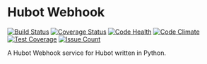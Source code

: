 # Hubot Webhook


[![Build Status](https://travis-ci.org/rajatguptarg/hubot-webhook.svg?branch=master)](https://travis-ci.org/rajatguptarg/hubot-webhook)
[![Coverage Status](https://coveralls.io/repos/github/rajatguptarg/hubot-webhook/badge.svg?branch=master)](https://coveralls.io/github/rajatguptarg/hubot-webhook?branch=master)
[![Code Health](https://landscape.io/github/rajatguptarg/hubot-webhook/master/landscape.svg?style=flat)](https://landscape.io/github/rajatguptarg/hubot-webhook/master)
[![Code Climate](https://codeclimate.com/github/rajatguptarg/hubot-webhook/badges/gpa.svg)](https://codeclimate.com/github/rajatguptarg/hubot-webhook)
[![Test Coverage](https://codeclimate.com/github/rajatguptarg/hubot-webhook/badges/coverage.svg)](https://codeclimate.com/github/rajatguptarg/hubot-webhook/coverage)
[![Issue Count](https://codeclimate.com/github/rajatguptarg/hubot-webhook/badges/issue_count.svg)](https://codeclimate.com/github/rajatguptarg/hubot-webhook)

A Hubot Webhook service for Hubot written in Python.
